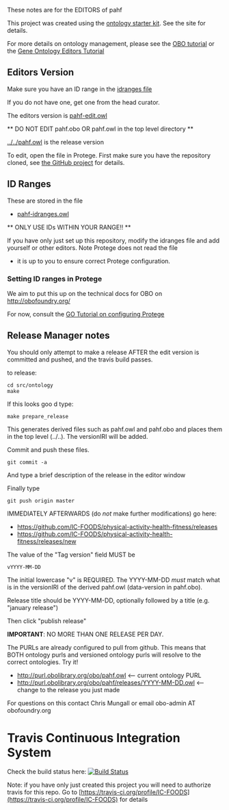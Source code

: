 These notes are for the EDITORS of pahf

This project was created using the [ontology starter kit](https://github.com/cmungall/ontology-starter-kit). See the site for details.

For more details on ontology management, please see the [OBO tutorial](https://github.com/jamesaoverton/obo-tutorial) or the [Gene Ontology Editors Tutorial](go-protege-tutorial.readthedocs.io)

## Editors Version

Make sure you have an ID range in the [idranges file](pahf-idranges.owl)

If you do not have one, get one from the head curator.

The editors version is [pahf-edit.owl](pahf-edit.owl)

** DO NOT EDIT pahf.obo OR pahf.owl in the top level directory **

[../../pahf.owl](../../pahf.owl) is the release version

To edit, open the file in Protege. First make sure you have the repository cloned, see [the GitHub project](https://github.com/IC-FOODS/physical-activity-health-fitness) for details.

## ID Ranges

These are stored in the file

 * [pahf-idranges.owl](pahf-idranges.owl)

** ONLY USE IDs WITHIN YOUR RANGE!! **

If you have only just set up this repository, modify the idranges file
and add yourself or other editors. Note Protege does not read the file
- it is up to you to ensure correct Protege configuration.


### Setting ID ranges in Protege

We aim to put this up on the technical docs for OBO on http://obofoundry.org/

For now, consult the [GO Tutorial on configuring Protege](http://go-protege-tutorial.readthedocs.io/en/latest/Entities.html#new-entities)


## Release Manager notes

You should only attempt to make a release AFTER the edit version is
committed and pushed, and the travis build passes.

to release:

    cd src/ontology
    make

If this looks goo
d type:

    make prepare_release

This generates derived files such as pahf.owl and pahf.obo and places
them in the top level (../..). The versionIRI will be added.

Commit and push these files.

    git commit -a

And type a brief description of the release in the editor window

Finally type

    git push origin master

IMMEDIATELY AFTERWARDS (do *not* make further modifications) go here:

 * https://github.com/IC-FOODS/physical-activity-health-fitness/releases
 * https://github.com/IC-FOODS/physical-activity-health-fitness/releases/new

The value of the "Tag version" field MUST be

    vYYYY-MM-DD

The initial lowercase "v" is REQUIRED. The YYYY-MM-DD *must* match
what is in the versionIRI of the derived pahf.owl (data-version in
pahf.obo).

Release title should be YYYY-MM-DD, optionally followed by a title (e.g. "january release")

Then click "publish release"

__IMPORTANT__: NO MORE THAN ONE RELEASE PER DAY.

The PURLs are already configured to pull from github. This means that
BOTH ontology purls and versioned ontology purls will resolve to the
correct ontologies. Try it!

 * http://purl.obolibrary.org/obo/pahf.owl <-- current ontology PURL
 * http://purl.obolibrary.org/obo/pahf/releases/YYYY-MM-DD.owl <-- change to the release you just made

For questions on this contact Chris Mungall or email obo-admin AT obofoundry.org

# Travis Continuous Integration System

Check the build status here: [![Build Status](https://travis-ci.org/IC-FOODS/physical-activity-health-fitness.svg?branch=master)](https://travis-ci.org/IC-FOODS/physical-activity-health-fitness)

Note: if you have only just created this project you will need to authorize travis for this repo. Go to [https://travis-ci.org/profile/IC-FOODS](https://travis-ci.org/profile/IC-FOODS) for details

